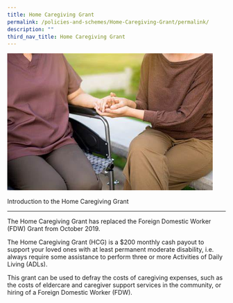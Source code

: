 ```yaml
---
title: Home Caregiving Grant
permalink: /policies-and-schemes/Home-Caregiving-Grant/permalink/
description: ""
third_nav_title: Home Caregiving Grant
---
```

![](/images/th.jpg)

 Introduction to the Home Caregiving Grant  

--------------------------------------------

The Home Caregiving Grant has replaced the Foreign Domestic Worker (FDW) Grant from October 2019. 

The Home Caregiving Grant (HCG) is a $200 monthly cash payout to support your loved ones with at least permanent moderate disability, i.e. always require some assistance to perform three or more Activities of Daily Living (ADLs).

This grant can be used to defray the costs of caregiving expenses, such as the costs of eldercare and caregiver support services in the community, or hiring of a Foreign Domestic Worker (FDW).









